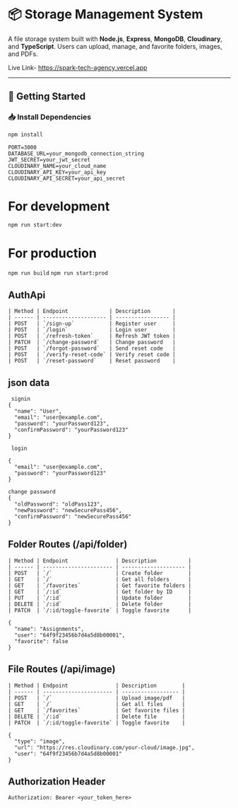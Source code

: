 # 📦 Storage Management System

A file storage system built with **Node.js**, **Express**, **MongoDB**, **Cloudinary**, and **TypeScript**. Users can upload, manage, and favorite folders, images, and PDFs.

Live Link- https://spark-tech-agency.vercel.app

---

## 🚀 Getting Started

### 📥 Install Dependencies

```bash
npm install
```

```
PORT=3000
DATABASE_URL=your_mongodb_connection_string
JWT_SECRET=your_jwt_secret
CLOUDINARY_NAME=your_cloud_name
CLOUDINARY_API_KEY=your_api_key
CLOUDINARY_API_SECRET=your_api_secret
```

# For development
`npm run start:dev`

# For production
`npm run build`
`npm run start:prod`

## AuthApi
```
| Method | Endpoint             | Description       |
| ------ | -------------------- | ----------------- |
| POST   | `/sign-up`           | Register user     |
| POST   | `/login`             | Login user        |
| POST   | `/refresh-token`     | Refresh JWT token |
| PATCH  | `/change-password`   | Change password   |
| POST   | `/forgot-password`   | Send reset code   |
| POST   | `/verify-reset-code` | Verify reset code |
| POST   | `/reset-password`    | Reset password    |
```
## json data
```
 signin
{
  "name": "User",
  "email": "user@example.com",
  "password": "yourPassword123",
  "confirmPassword": "yourPassword123"
}

 login

{
  "email": "user@example.com",
  "password": "yourPassword123"
}

change password
{
  "oldPassword": "oldPass123",
  "newPassword": "newSecurePass456",
  "confirmPassword": "newSecurePass456"
}
```

## Folder Routes (/api/folder)

```
| Method | Endpoint               | Description          |
| ------ | ---------------------- | -------------------- |
| POST   | `/`                    | Create folder        |
| GET    | `/`                    | Get all folders      |
| GET    | `/favorites`           | Get favorite folders |
| GET    | `/:id`                 | Get folder by ID     |
| PUT    | `/:id`                 | Update folder        |
| DELETE | `/:id`                 | Delete folder        |
| PATCH  | `/:id/toggle-favorite` | Toggle favorite      |
```

```
{
  "name": "Assignments",
  "user": "64f9f23456b7d4a5d8b00001",
  "favorite": false
}
```

##  File Routes (/api/image)
```
| Method | Endpoint               | Description        |
| ------ | ---------------------- | ------------------ |
| POST   | `/`                    | Upload image/pdf   |
| GET    | `/`                    | Get all files      |
| GET    | `/favorites`           | Get favorite files |
| DELETE | `/:id`                 | Delete file        |
| PATCH  | `/:id/toggle-favorite` | Toggle favorite    |
```
```
{
  "type": "image",
  "url": "https://res.cloudinary.com/your-cloud/image.jpg",
  "user": "64f9f23456b7d4a5d8b00001"
}
```


## Authorization Header

```
Authorization: Bearer <your_token_here>
```